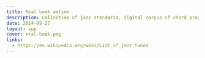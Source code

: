 ```yaml
---
title: Real book online
description: Collection of jazz standards, digital corpus of chord progressions
date: 2014-09-27
layout: app
cover: real-book.png
links:
  - https://en.wikipedia.org/wiki/List_of_jazz_tunes
---
```



<script setup>
import { defineClientComponent } from 'vitepress'

const RealBook = defineClientComponent(() => {
  return import('./RealBook.vue')
})
</script>

<RealBook  />